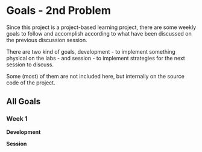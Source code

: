 # Goals - 2nd Problem

Since this project is a project-based learning project, there are some weekly goals to follow and accomplish 
according to what have been discussed on the previous discussion session.

There are two kind of goals, development - to implement something physical on the labs - and 
session - to implement strategies for the next session to discuss.

Some (most) of them are not included here, but internally on the source code of the project.

## All Goals

### Week 1

**Development**


**Session**

